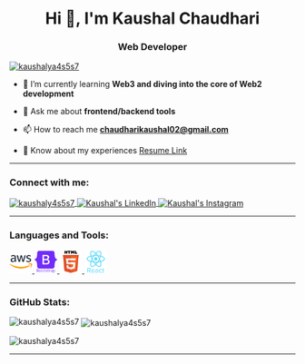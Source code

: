 <h1 align="center">Hi 👋, I'm Kaushal Chaudhari</h1>
<h3 align="center">Web Developer</h3>

<p align="left">
  <a href="https://github.com/ryo-ma/github-profile-trophy">
    <img src="https://github-profile-trophy.vercel.app/?username=kaushalya4s5s7" alt="kaushalya4s5s7" />
  </a>
</p>



- 🌱 I’m currently learning **Web3 and diving into the core of Web2 development**

- 💬 Ask me about **frontend/backend tools**

- 📫 How to reach me **chaudharikaushal02@gmail.com**

- 📄 Know about my experiences [Resume Link](https://drive.google.com/file/d/1k9nDkxAUCtcpfGVrgtrLOCrNeRuoVqQG/view?usp=sharing)

---

<h3 align="left">Connect with me:</h3>
<p align="left">
  <a href="https://twitter.com/kaushaly4s5s7" target="blank">
    <img align="center" src="https://raw.githubusercontent.com/rahuldkjain/github-profile-readme-generator/master/src/images/icons/Social/twitter.svg" alt="kaushaly4s5s7" height="30" width="40" />
  </a>
  <a href="https://linkedin.com/in/kaushal-chaudhari-21b83a1b0/" target="blank">
    <img align="center" src="https://raw.githubusercontent.com/rahuldkjain/github-profile-readme-generator/master/src/images/icons/Social/linked-in-alt.svg" alt="Kaushal's LinkedIn" height="30" width="40" />
  </a>
  <a href="https://instagram.com/opskc555/?hl=en" target="blank">
    <img align="center" src="https://raw.githubusercontent.com/rahuldkjain/github-profile-readme-generator/master/src/images/icons/Social/instagram.svg" alt="Kaushal's Instagram" height="30" width="40" />
  </a>
</p>

---

<h3 align="left">Languages and Tools:</h3>
<p align="left">
  <a href="https://aws.amazon.com" target="_blank" rel="noreferrer">
    <img src="https://raw.githubusercontent.com/devicons/devicon/master/icons/amazonwebservices/amazonwebservices-original-wordmark.svg" alt="aws" width="40" height="40"/>
  </a>
  <a href="https://getbootstrap.com" target="_blank" rel="noreferrer">
    <img src="https://raw.githubusercontent.com/devicons/devicon/master/icons/bootstrap/bootstrap-plain-wordmark.svg" alt="bootstrap" width="40" height="40"/>
  </a>
  <a href="https://www.w3.org/html/" target="_blank" rel="noreferrer">
    <img src="https://raw.githubusercontent.com/devicons/devicon/master/icons/html5/html5-original-wordmark.svg" alt="html5" width="40" height="40"/>
  </a>
  <a href="https://reactjs.org/" target="_blank" rel="noreferrer">
    <img src="https://raw.githubusercontent.com/devicons/devicon/master/icons/react/react-original-wordmark.svg" alt="react" width="40" height="40"/>
  </a>
  <!-- Add more tools and languages as per your preference -->
</p>

---

<h3 align="left">GitHub Stats:</h3>
<p><img align="left" src="https://github-readme-stats.vercel.app/api/top-langs?username=kaushalya4s5s7&show_icons=true&locale=en&layout=compact" alt="kaushalya4s5s7" /></p>

<p>&nbsp;<img align="center" src="https://github-readme-stats.vercel.app/api?username=kaushalya4s5s7&show_icons=true&locale=en" alt="kaushalya4s5s7" /></p>

<p><img align="center" src="https://github-readme-streak-stats.herokuapp.com/?user=kaushalya4s5s7&" alt="kaushalya4s5s7" /></p>

---

